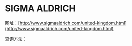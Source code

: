 # SIGMA ALDRICH

网址：[http://www.sigmaaldrich.com/united-kingdom.html](http://www.sigmaaldrich.com/united-kingdom.html)

查询方法：



